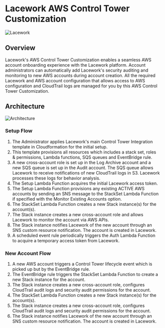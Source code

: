 # Lacework AWS Control Tower Customization

![Lacework](https://www.lacework.com/wp-content/uploads/2021/08/Lacework_Logo_RGB_01-1.svg)

## Overview
Lacework's AWS Control Tower Customization enables a seamless AWS account onboarding experience with the Lacework platform. Account administrators can automatically add Lacework's security auditing and monitoring to new AWS accounts during account creation. All the required Lacework and AWS account configuration that allows access to AWS configuration and CloudTrail logs are managed for you by this AWS Control Tower Customization.

## Architecture
![Architecture](https://drive.google.com/uc?export=view&id=108NyPW5-Cb07yTwWfFTMgGc4dbtou38U)

### Setup Flow

1. The Administrator applies Lacework's main Control Tower Integration template in Cloudformation for the initial setup.
2. This template provisions all resources which includes a stack set, roles & permissions, Lambda functions, SQS queues and EventBridge rule.
3. A new cross-account role is set up in the Log Archive account and a new SQS queue is set up in the Audit account. The SQS queue allows Lacework to receive notifications of new CloudTrail logs in S3. Lacework processes these logs for behavior analysis.
4. The Setup Lambda Function acquires the initial Lacework access token.
5. The Setup Lambda Function provisions any existing ACTIVE AWS accounts by sending an SNS message to the StackSet Lambda Function if specified with the Monitor Existing Accounts option.
6. The StackSet Lambda Function creates a new Stack instance(s) for the account(s).
7. The Stack instance creates a new cross-account role and allows Lacework to monitor the account via AWS APIs.
8. The Stack instance notifies Lacework of the new account through an SNS custom resource notification. The account is created in Lacework.
9. A scheduled event rule periodically triggers the Auth Lambda Function to acquire a temporary access token from Lacework.



### New Account Flow

1. A new AWS account triggers a Control Tower lifecycle event which is picked up but by the EventBridge rule.
2. The EventBridge rule triggers the StackSet Lambda Function to create a new Stack instance for the account.
3. The Stack instance creates a new cross-account role, configures CloudTrail audit logs and security audit permissions for the account.
4. The StackSet Lambda Function creates a new Stack instance(s) for the account(s).
5. The Stack instance creates a new cross-account role, configures CloudTrail audit logs and security audit permissions for the account.
6. The Stack instance notifies Lacework of the new account through an SNS custom resource notification. The account is created in Lacework.
